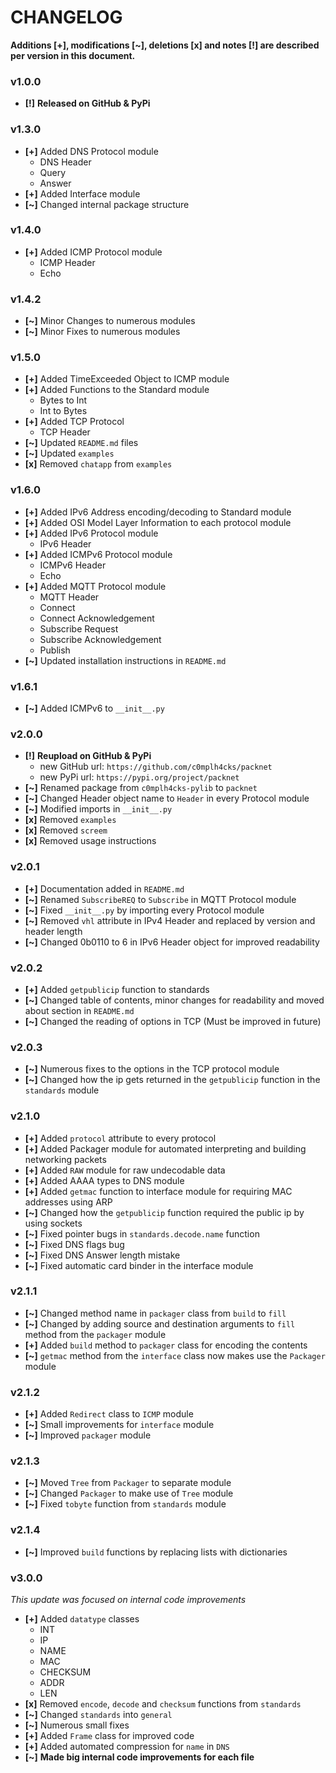 # CHANGELOG

**Additions [+], modifications [~], deletions [x] and notes [!] are described per version in this document.**



### v1.0.0

  * **[!]** **Released on GitHub & PyPi**


### v1.3.0

  * **[+]** Added DNS Protocol module
    * DNS Header
    * Query
    * Answer
  * **[+]** Added Interface module
  * **[~]** Changed internal package structure


### v1.4.0

  * **[+]** Added ICMP Protocol module
    * ICMP Header
    * Echo


### v1.4.2

  * **[~]** Minor Changes to numerous modules
  * **[~]** Minor Fixes to numerous modules


### v1.5.0

  * **[+]** Added TimeExceeded Object to ICMP module
  * **[+]** Added Functions to the Standard module
    * Bytes to Int
    * Int to Bytes
  * **[+]** Added TCP Protocol
    * TCP Header
  * **[~]** Updated `README.md` files
  * **[~]** Updated `examples`
  * **[x]** Removed `chatapp` from `examples`


### v1.6.0

  * **[+]** Added IPv6 Address encoding/decoding to Standard module
  * **[+]** Added OSI Model Layer Information to each protocol module
  * **[+]** Added IPv6 Protocol module
    * IPv6 Header
  * **[+]** Added ICMPv6 Protocol module
    * ICMPv6 Header
    * Echo
  * **[+]** Added MQTT Protocol module
    * MQTT Header
    * Connect
    * Connect Acknowledgement
    * Subscribe Request
    * Subscribe Acknowledgement
    * Publish
  * **[~]** Updated installation instructions in `README.md`


### v1.6.1

  * **[~]** Added ICMPv6 to `__init__.py`


### v2.0.0

  * **[!]** **Reupload on GitHub & PyPi**
    * new GitHub url: `https://github.com/c0mplh4cks/packnet`
    * new PyPi url: `https://pypi.org/project/packnet`
  * **[~]** Renamed package from `c0mplh4cks-pylib` to `packnet`
  * **[~]** Changed Header object name to `Header` in every Protocol module
  * **[~]** Modified imports in `__init__.py`
  * **[x]** Removed `examples`
  * **[x]** Removed `screem`
  * **[x]** Removed usage instructions


### v2.0.1

  * **[+]** Documentation added in `README.md`
  * **[~]** Renamed `SubscribeREQ` to `Subscribe` in MQTT Protocol module
  * **[~]** Fixed `__init__.py` by importing every Protocol module
  * **[~]** Removed `vhl` attribute in IPv4 Header and replaced by version and header length
  * **[~]** Changed 0b0110 to 6 in IPv6 Header object for improved readability


### v2.0.2

  * **[+]** Added `getpublicip` function to standards
  * **[~]** Changed table of contents, minor changes for readability and moved about section in `README.md`
  * **[~]** Changed the reading of options in TCP (Must be improved in future)


### v2.0.3

  * **[~]** Numerous fixes to the options in the TCP protocol module
  * **[~]** Changed how the ip gets returned in the `getpublicip` function in the `standards` module


### v2.1.0

  * **[+]** Added `protocol` attribute to every protocol
  * **[+]** Added Packager module for automated interpreting and building networking packets
  * **[+]** Added `RAW` module for raw undecodable data
  * **[+]** Added AAAA types to DNS module
  * **[+]** Added `getmac` function to interface module for requiring MAC addresses using ARP
  * **[~]** Changed how the `getpublicip` function required the public ip by using sockets
  * **[~]** Fixed pointer bugs in `standards.decode.name` function
  * **[~]** Fixed DNS flags bug
  * **[~]** Fixed DNS Answer length mistake
  * **[~]** Fixed automatic card binder in the interface module


### v2.1.1

  * **[~]** Changed method name in `packager` class from `build` to `fill`
  * **[~]** Changed by adding source and destination arguments to `fill` method from the `packager` module
  * **[+]** Added `build` method to `packager` class for encoding the contents
  * **[~]** `getmac` method from the `interface` class now makes use the `Packager` module


### v2.1.2

  * **[+]** Added `Redirect` class to `ICMP` module
  * **[~]** Small improvements for `interface` module
  * **[~]** Improved `packager` module


### v2.1.3

  * **[~]** Moved `Tree` from `Packager` to separate module
  * **[~]** Changed `Packager` to make use of `Tree` module
  * **[~]** Fixed `tobyte` function from `standards` module


### v2.1.4

  * **[~]** Improved `build` functions by replacing lists with dictionaries


### v3.0.0

*This update was focused on internal code improvements*

  * **[+]** Added `datatype` classes
    * INT
    * IP
    * NAME
    * MAC
    * CHECKSUM
    * ADDR
    * LEN
  * **[x]** Removed `encode`, `decode` and `checksum` functions from `standards`
  * **[~]** Changed `standards` into `general`
  * **[~]** Numerous small fixes
  * **[+]** Added `Frame` class for improved code
  * **[+]** Added automated compression for `name` in `DNS`
  * **[~]** **Made big internal code improvements for each file**
